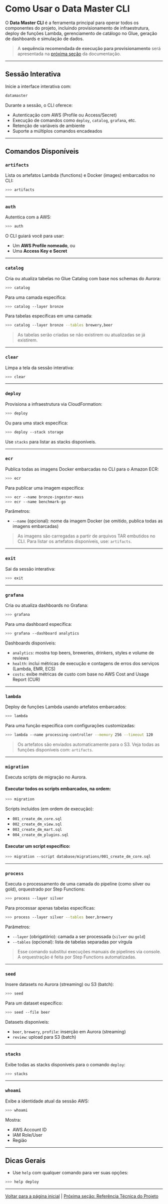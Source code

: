 # Como Usar o Data Master CLI

O **Data Master CLI** é a ferramenta principal para operar todos os componentes do projeto, incluindo provisionamento de infraestrutura, deploy de funções Lambda, gerenciamento de catálogo no Glue, geração de dashboards e simulação de dados.

> A **sequência recomendada de execução para provisionamento** será apresentada na [próxima seção](provisioning.md) da documentação.

---

## Sessão Interativa

Inicie a interface interativa com:

```bash
datamaster
```

Durante a sessão, o CLI oferece:

* Autenticação com AWS (Profile ou Access/Secret)
* Execução de comandos como `deploy`, `catalog`, `grafana`, etc.
* Retenção de variáveis de ambiente
* Suporte a múltiplos comandos encadeados

---

## Comandos Disponíveis

### `artifacts`

Lista os artefatos Lambda (functions) e Docker (images) embarcados no CLI:

```bash
>>> artifacts
```

---

### `auth`

Autentica com a AWS:

```bash
>>> auth
```

O CLI guiará você para usar:

* Um **AWS Profile nomeado**, ou
* Uma **Access Key e Secret**

---

### `catalog`

Cria ou atualiza tabelas no Glue Catalog com base nos schemas do Aurora:

```bash
>>> catalog
```

Para uma camada específica:

```bash
>>> catalog --layer bronze
```

Para tabelas específicas em uma camada:

```bash
>>> catalog --layer bronze --tables brewery,beer
```

> As tabelas serão criadas se não existirem ou atualizadas se já existirem.

---

### `clear`

Limpa a tela da sessão interativa:

```bash
>>> clear
```

---

### `deploy`

Provisiona a infraestrutura via CloudFormation:

```bash
>>> deploy
```

Ou para uma stack específica:

```bash
>>> deploy --stack storage
```

Use `stacks` para listar as stacks disponíveis.

---

### `ecr`

Publica todas as imagens Docker embarcadas no CLI para o Amazon ECR:

```bash
>>> ecr
```

Para publicar uma imagem específica:

```bash
>>> ecr --name bronze-ingestor-mass
>>> ecr --name benchmark-go
```

Parâmetros:

* `--name` (opcional): nome da imagem Docker (se omitido, publica todas as imagens embarcadas)

> As imagens são carregadas a partir de arquivos TAR embutidos no CLI.
> Para listar os artefatos disponíveis, use: `artifacts`.

---

### `exit`

Sai da sessão interativa:

```bash
>>> exit
```

---

### `grafana`

Cria ou atualiza dashboards no Grafana:

```bash
>>> grafana
```

Para uma dashboard específica:

```bash
>>> grafana --dashboard analytics
```

Dashboards disponíveis:

* `analytics`: mostra top beers, breweries, drinkers, styles e volume de reviews
* `health`: inclui métricas de execução e contagens de erros dos serviços (Lambda, EMR, ECS)
* `costs`: exibe métricas de custo com base no AWS Cost and Usage Report (CUR)

---

### `lambda`

Deploy de funções Lambda usando artefatos embarcados:

```bash
>>> lambda
```

Para uma função específica com configurações customizadas:

```bash
>>> lambda --name processing-controller --memory 256 --timeout 120
```

> Os artefatos são enviados automaticamente para o S3.
> Veja todas as funções disponíveis com: `artifacts`.

---

### `migration`

Executa scripts de migração no Aurora.

#### Executar todos os scripts embarcados, na ordem:

```bash
>>> migration
```

Scripts incluídos (em ordem de execução):

* `001_create_dm_core.sql`
* `002_create_dm_view.sql`
* `003_create_dm_mart.sql`
* `004_create_dm_plugins.sql`

#### Executar um script específico:

```bash
>>> migration --script database/migrations/001_create_dm_core.sql
```

---

### `process`

Executa o processamento de uma camada do pipeline (como silver ou gold), orquestrado por Step Functions:

```bash
>>> process --layer silver
```

Para processar apenas tabelas específicas:

```bash
>>> process --layer silver --tables beer,brewery
```

Parâmetros:

* `--layer` (obrigatório): camada a ser processada (`silver` ou `gold`)
* `--tables` (opcional): lista de tabelas separadas por vírgula

> Esse comando substitui execuções manuais de pipelines via console. A orquestração é feita por Step Functions automatizadas.

---

### `seed`

Insere datasets no Aurora (streaming) ou S3 (batch):

```bash
>>> seed
```

Para um dataset específico:

```bash
>>> seed --file beer
```

Datasets disponíveis:

* `beer`, `brewery`, `profile`: inserção em Aurora (streaming)
* `review`: upload para S3 (batch)

---

### `stacks`

Exibe todas as stacks disponíveis para o comando `deploy`:

```bash
>>> stacks
```

---

### `whoami`

Exibe a identidade atual da sessão AWS:

```bash
>>> whoami
```

Mostra:

* AWS Account ID
* IAM Role/User
* Região

---

## Dicas Gerais

* Use `help` com qualquer comando para ver suas opções:

```bash
>>> help deploy
```

---

[Voltar para a página inicial](../README.md#documentação) | [Próxima seção: Referência Técnica do Projeto](reference.md)